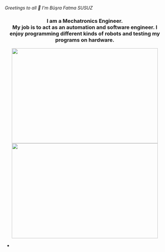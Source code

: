 *Greetings to all 👋 I'm Büşra Fatma SUSUZ*
<h3 align="center">I am a Mechatronics Engineer. <br/>My job is to act as an automation and software engineer.
I enjoy programming different kinds of robots and testing my programs on hardware. </h3>

<p align="center">
  <img width="460" height="300" src="https://https://i.pinimg.com/originals/5e/62/b4/5e62b4ff7f8f85c2dd04232e638108d3.gif">
  <img width="460" height="300" src="https://media.giphy.com/media/qgQUggAC3Pfv687qPC/giphy.gif">
</p>

- 

<!--
**BusraFatma/BusraFatma** is a ✨ _special_ ✨ repository because its `README.md` (this file) appears on your GitHub profile.

Here are some ideas to get you started:

- 🔭 I’m currently working on ...
- 🌱 I’m currently learning ...
- 👯 I’m looking to collaborate on ...
- 🤔 I’m looking for help with ...
- 💬 Ask me about ...
- 📫 How to reach me: ...
- 😄 Pronouns: ...
- ⚡ Fun fact: ...
-->
